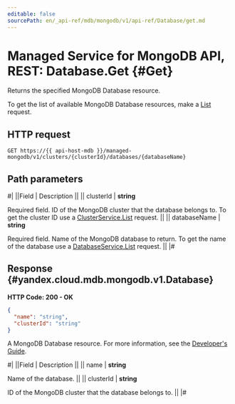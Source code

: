```yaml
---
editable: false
sourcePath: en/_api-ref/mdb/mongodb/v1/api-ref/Database/get.md
---
```


# Managed Service for MongoDB API, REST: Database.Get {#Get}

Returns the specified MongoDB Database resource.

To get the list of available MongoDB Database resources, make a [List](/docs/managed-mongodb/api-ref/Database/list#List) request.

## HTTP request

```
GET https://{{ api-host-mdb }}/managed-mongodb/v1/clusters/{clusterId}/databases/{databaseName}
```

## Path parameters

#|
||Field | Description ||
|| clusterId | **string**

Required field. ID of the MongoDB cluster that the database belongs to.
To get the cluster ID use a [ClusterService.List](/docs/managed-mongodb/api-ref/Cluster/list#List) request. ||
|| databaseName | **string**

Required field. Name of the MongoDB database to return.
To get the name of the database use a [DatabaseService.List](/docs/managed-mongodb/api-ref/Database/list#List) request. ||
|#

## Response {#yandex.cloud.mdb.mongodb.v1.Database}

**HTTP Code: 200 - OK**

```json
{
  "name": "string",
  "clusterId": "string"
}
```

A MongoDB Database resource. For more information, see the
[Developer's Guide](/docs/managed-mongodb/concepts).

#|
||Field | Description ||
|| name | **string**

Name of the database. ||
|| clusterId | **string**

ID of the MongoDB cluster that the database belongs to. ||
|#